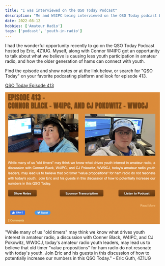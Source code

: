 ```yaml
---
title: "I was interviewed on the QSO Today Podcast"
description: "Me and W4IPC being interviewed on the QSO Today podcast by Eric Guth, 4Z1UG."
date: 2022-08-12
hobbies: ['Amateur Radio']
tags: ['podcast', 'youth-in-radio']
---
```


I had the wonderful opportunity recently to go on the QSO Today Podcast hosted by Eric, 4Z1UG. Myself, along with Connor W4IPC got an opportunity to talk about what we believe is causing less youth participation in amateur radio, and how the older generation of hams can connect with youth.

Find the episode and show notes or at the link below, or search for "QSO Today" on your favorite podcasting platform and look for episode 413.

[QSO Today Episode 413](https://www.qsotoday.com/podcasts/w4ipc_ww0cj)

![4Z1UG\'s Promotional Page for the Podcast Episode](qsotoday-2022.png)

"While many of us "old timers" may think we know what drives youth interest in amateur radio, a discussion with Conner Black, W4IPC, and CJ Pokowitz, WW0CJ, today's amateur radio youth leaders, may lead us to believe that old timer "value propositions" for ham radio do not resonate with today's youth. Join Eric and his guests in this discussion of how to potentially increase our numbers in this QSO Today." - Eric Guth, 4Z1UG